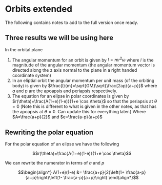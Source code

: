 # Orbits extended

The following contains notes to add to the full version once ready.

## Three results we will be using here

In the orbital plane

1. The angular momentum for an orbit is given by $l = m r^2 \omega$ where $l$ is the magnitude of the angular momentum (the angular momentum vector is directed along the z axis normal to the plane in a right handed coordinate system)
2. In an eliptial orbit the angular momentum per unit mass (of the orbiting body) is given by $\frac{l}{m}=\sqrt{GM}\sqrt{\frac{2ap}{a+p}}$
   where $a$ and $p$ are the apoapsis and periapsis respectively.
3. The equation for an elipse in polar coordinates is given by $r(\theta)=\frac{A(1+e)(1-e)}{1+e \cos \theta}$
   so that the periapsis at $\theta = 0$
   (Note this is different to what is given in the other notes, as that has the apoapsis at $\theta = 0$. Can update this for everything later.)
   Where $A=\frac{a+p}{2}$ and $e=\frac{a-p}{a+p}$

## Rewriting the polar equation

For the polar equation of an elipse we have the following
``` math
r(\theta)=\frac{A(1+e)(1-e)}{1+e \cos \theta}
```
We can rewrite the numerator in terms of $a$ and $p$

``` math
\begin{align*}
A(1+e)(1-e) &= \frac{a+p}{2}\left(1+ \frac{a-p}{a+p}\right)\left(1- \frac{a-p}{a+p}\right)
\end{align*}
```
